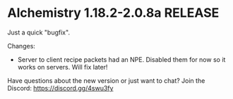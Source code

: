 # Alchemistry 1.18.2-2.0.8a RELEASE

Just a quick "bugfix".

Changes:
- Server to client recipe packets had an NPE. Disabled them for now so it works on servers. Will fix later!

Have questions about the new version or just want to chat? Join the Discord: https://discord.gg/4swu3fy